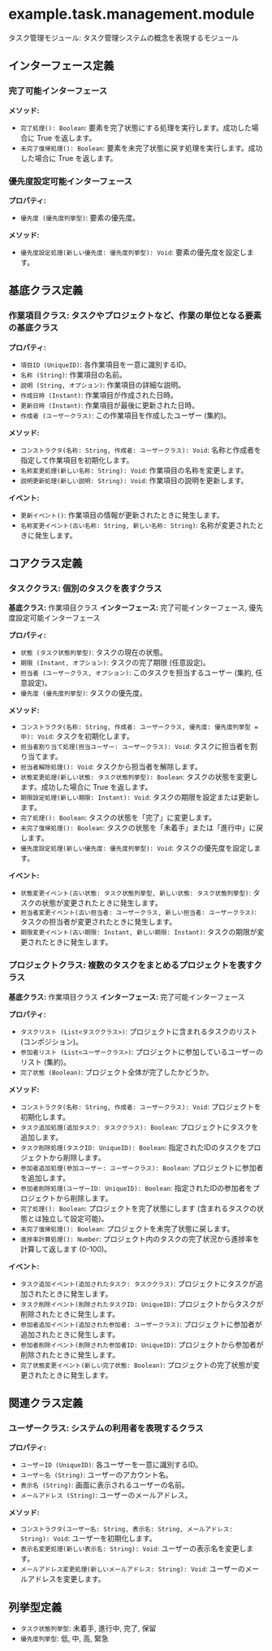 # example.task.management.module

タスク管理モジュール: タスク管理システムの概念を表現するモジュール

## インターフェース定義

### 完了可能インターフェース

**メソッド:**

- `完了処理(): Boolean`: 要素を完了状態にする処理を実行します。成功した場合に True を返します。
- `未完了復帰処理(): Boolean`: 要素を未完了状態に戻す処理を実行します。成功した場合に True を返します。

### 優先度設定可能インターフェース

**プロパティ:**

- `優先度 (優先度列挙型)`: 要素の優先度。

**メソッド:**

- `優先度設定処理(新しい優先度: 優先度列挙型): Void`: 要素の優先度を設定します。

## 基底クラス定義

### 作業項目クラス: タスクやプロジェクトなど、作業の単位となる要素の基底クラス

**プロパティ:**

- `項目ID (UniqueID)`: 各作業項目を一意に識別するID。
- `名称 (String)`: 作業項目の名前。
- `説明 (String, オプション)`: 作業項目の詳細な説明。
- `作成日時 (Instant)`: 作業項目が作成された日時。
- `更新日時 (Instant)`: 作業項目が最後に更新された日時。
- `作成者 (ユーザークラス)`: この作業項目を作成したユーザー (集約)。

**メソッド:**

- `コンストラクタ(名称: String, 作成者: ユーザークラス): Void`: 名称と作成者を指定して作業項目を初期化します。
- `名称変更処理(新しい名称: String): Void`: 作業項目の名称を変更します。
- `説明更新処理(新しい説明: String): Void`: 作業項目の説明を更新します。

**イベント:**

- `更新イベント()`: 作業項目の情報が更新されたときに発生します。
- `名称変更イベント(古い名称: String, 新しい名称: String)`: 名称が変更されたときに発生します。

## コアクラス定義

### タスククラス: 個別のタスクを表すクラス

**基底クラス:** 作業項目クラス
**インターフェース:** 完了可能インターフェース, 優先度設定可能インターフェース

**プロパティ:**

- `状態 (タスク状態列挙型)`: タスクの現在の状態。
- `期限 (Instant, オプション)`: タスクの完了期限 (任意設定)。
- `担当者 (ユーザークラス, オプション)`: このタスクを担当するユーザー (集約, 任意設定)。
- `優先度 (優先度列挙型)`: タスクの優先度。

**メソッド:**

- `コンストラクタ(名称: String, 作成者: ユーザークラス, 優先度: 優先度列挙型 = 中): Void`: タスクを初期化します。
- `担当者割り当て処理(担当ユーザー: ユーザークラス): Void`: タスクに担当者を割り当てます。
- `担当者解除処理(): Void`: タスクから担当者を解除します。
- `状態変更処理(新しい状態: タスク状態列挙型): Boolean`: タスクの状態を変更します。成功した場合に True を返します。
- `期限設定処理(新しい期限: Instant): Void`: タスクの期限を設定または更新します。
- `完了処理(): Boolean`: タスクの状態を「完了」に変更します。
- `未完了復帰処理(): Boolean`: タスクの状態を「未着手」または「進行中」に戻します。
- `優先度設定処理(新しい優先度: 優先度列挙型): Void`: タスクの優先度を設定します。

**イベント:**

- `状態変更イベント(古い状態: タスク状態列挙型, 新しい状態: タスク状態列挙型)`: タスクの状態が変更されたときに発生します。
- `担当者変更イベント(古い担当者: ユーザークラス, 新しい担当者: ユーザークラス)`: タスクの担当者が変更されたときに発生します。
- `期限変更イベント(古い期限: Instant, 新しい期限: Instant)`: タスクの期限が変更されたときに発生します。

### プロジェクトクラス: 複数のタスクをまとめるプロジェクトを表すクラス

**基底クラス:** 作業項目クラス
**インターフェース:** 完了可能インターフェース

**プロパティ:**

- `タスクリスト (List<タスククラス>)`: プロジェクトに含まれるタスクのリスト (コンポジション)。
- `参加者リスト (List<ユーザークラス>)`: プロジェクトに参加しているユーザーのリスト (集約)。
- `完了状態 (Boolean)`: プロジェクト全体が完了したかどうか。

**メソッド:**

- `コンストラクタ(名称: String, 作成者: ユーザークラス): Void`: プロジェクトを初期化します。
- `タスク追加処理(追加タスク: タスククラス): Boolean`: プロジェクトにタスクを追加します。
- `タスク削除処理(タスクID: UniqueID): Boolean`: 指定されたIDのタスクをプロジェクトから削除します。
- `参加者追加処理(参加ユーザー: ユーザークラス): Boolean`: プロジェクトに参加者を追加します。
- `参加者削除処理(ユーザーID: UniqueID): Boolean`: 指定されたIDの参加者をプロジェクトから削除します。
- `完了処理(): Boolean`: プロジェクトを完了状態にします (含まれるタスクの状態とは独立して設定可能)。
- `未完了復帰処理(): Boolean`: プロジェクトを未完了状態に戻します。
- `進捗率計算処理(): Number`: プロジェクト内のタスクの完了状況から進捗率を計算して返します (0-100)。

**イベント:**

- `タスク追加イベント(追加されたタスク: タスククラス)`: プロジェクトにタスクが追加されたときに発生します。
- `タスク削除イベント(削除されたタスクID: UniqueID)`: プロジェクトからタスクが削除されたときに発生します。
- `参加者追加イベント(追加された参加者: ユーザークラス)`: プロジェクトに参加者が追加されたときに発生します。
- `参加者削除イベント(削除された参加者ID: UniqueID)`: プロジェクトから参加者が削除されたときに発生します。
- `完了状態変更イベント(新しい完了状態: Boolean)`: プロジェクトの完了状態が変更されたときに発生します。

## 関連クラス定義

### ユーザークラス: システムの利用者を表現するクラス

**プロパティ:**

- `ユーザーID (UniqueID)`: 各ユーザーを一意に識別するID。
- `ユーザー名 (String)`: ユーザーのアカウント名。
- `表示名 (String)`: 画面に表示されるユーザーの名前。
- `メールアドレス (String)`: ユーザーのメールアドレス。

**メソッド:**

- `コンストラクタ(ユーザー名: String, 表示名: String, メールアドレス: String): Void`: ユーザーを初期化します。
- `表示名変更処理(新しい表示名: String): Void`: ユーザーの表示名を変更します。
- `メールアドレス変更処理(新しいメールアドレス: String): Void`: ユーザーのメールアドレスを変更します。

## 列挙型定義

- `タスク状態列挙型`: 未着手, 進行中, 完了, 保留
- `優先度列挙型`: 低, 中, 高, 緊急
